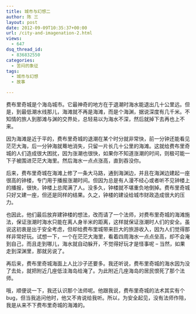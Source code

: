 ```yaml
---
title: 城市与幻想二
author: 陈 三
layout: post
date: 2012-09-09T10:35:37+00:00
url: /city-and-imagenation-2.html
views:
  - 647
dsq_thread_id:
  - 836832550
categories:
  - 苦闷的象征
tags:
  - 城市与幻想
  - 故事

---
```

费布里奇城是个海岛城市。它最神奇的地方在于退潮时海水能退出几十公里远。但是，到最低潮水线那儿，海滩就不再是海滩，而是个海渊，据说深度有几千米。不知情的旅人到那滩与渊的交界处，总轻易以为海水不深，然后就掉下去再也上不来。

因为海滩是近于平的，费布里奇城的退潮在某个时分就非常快，前一分钟还能看见茫茫大海，后一分钟海就蓦地消失，只留一片长几十公里的海滩。这就给费布里奇城的人们造成很大困扰，因为涨潮也很快，如果你不知道涨潮的时间，则极可能一下子被围进茫茫大海里。然后海水一点点涨高，直到吞没你。

后来，费布里奇城在海滩上修了一条大马路，通到海渊边，并且在海渊边建起一座很高的钟楼，专门用于播报涨潮时间。但因为总是有人漫不经心或者听不见钟楼上的播报，很快，钟楼上总爬满了人。没多久，钟楼就不堪重负地倒掉。费布里奇城只好又建一座，但还是同样的结果。久之，钟楼的建设给城市财政造成很大的压力。

也因此，他们最后放弃建钟楼的想法，改而请了一个法师，对费布里奇城的海滩施法，保证涨潮时海水只能在离人身半米的距离，这样就保证涨潮时人们的安全。虽说这初衷是出于安全考虑，但却给费布里城带来巨大的旅游收入，因为人们觉得那样非常好玩。试想一下，一个在茫茫大海里，看着四周海水一点点垒高，却不会淹到自己，而且走到哪儿，海水就自动躲开，不觉得好玩才是怪事呢 &#8211; 当然，如果走到深渊里，那就另说了。

再后来，费布里奇城海面上人比沙子还要多。我还听说，费布里奇城的海水因为没了去处，就把附近几座低洼海岛给淹了。为此附近几座海岛的居民恨死了那个法师。

哦，顺便说一下，我还认识那个法师呢。他跟我说，费布里奇城的法术其实有个 bug，但当我追问他时，他又不肯说给我听。所以，为安全起见，没有法师作陪，我是从来不下费布里奇城的海滩的。